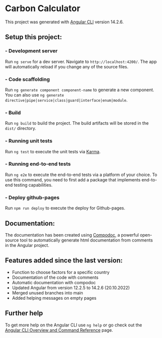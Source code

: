 # Carbon Calculator

This project was generated with [Angular CLI](https://github.com/angular/angular-cli) version 14.2.6.

## Setup this project:

### - Development server

Run `ng serve` for a dev server. Navigate to `http://localhost:4200/`. The app will automatically reload if you change any of the source files.

### - Code scaffolding

Run `ng generate component component-name` to generate a new component. You can also use `ng generate directive|pipe|service|class|guard|interface|enum|module`.

### - Build

Run `ng build` to build the project. The build artifacts will be stored in the `dist/` directory.

### - Running unit tests

Run `ng test` to execute the unit tests via [Karma](https://karma-runner.github.io).

### - Running end-to-end tests

Run `ng e2e` to execute the end-to-end tests via a platform of your choice. To use this command, you need to first add a package that implements end-to-end testing capabilities.

### - Deploy github-pages
Run `npm run deploy` to execute the deploy for Github-pages.


## Documentation:

The documentation has been created using [Compodoc](https://compodoc.app/), a powerful open-source tool to automatically generate
html documentation from comments in the Angular project.

## Features added since the last version:

- Function to choose factors for a specific country
- Documentation of the code with comments
- Automatic documentation with compodoc
- Updated Angular from version 12.2.5 to 14.2.6 (20.10.2022)
- Merged unused branches into main
- Added helping messages on empty pages

## Further help

To get more help on the Angular CLI use `ng help` or go check out the [Angular CLI Overview and Command Reference](https://angular.io/cli) page.
